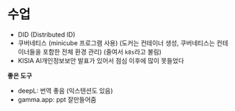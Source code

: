 # 수업
- DID (Distributed ID)
- 쿠버네티스 (minicube 프로그램 사용) (도커는 컨테이너 생성, 쿠버네티스는 컨테이너들을 포함한 전체 환경 관리) (줄여서 `k8s`라고 불림)
- KISIA AI개인정보보안 발표가 있어서 점심 이후에 많이 못들었다

**좋은 도구**  
- deepL: 번역 좋음 (익스텐션도 있음)
- gamma.app: ppt 잘만들어줌